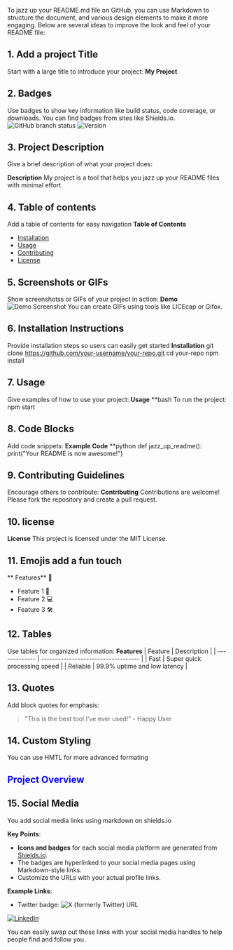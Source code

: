 
To jazz up your README.md file on GitHub, you can use Markdown to structure the document, and various design elements to make it more engaging. Below are several ideas to improve the look and feel of your README file:

## 1. Add a project Title

Start with a large title to introduce your project:
**My Project**

## 2. Badges

Use badges to show key information like build status, code coverage, or downloads. You can find badges from sites like Shields.io.
![GitHub branch status](https://img.shields.io/github/checks-status/ifiok-akpan/jazz_up_readme/main)
![Version](https://img.shields.io/badge/version-1.0.0-blue)

## 3. Project Description

Give a brief description of what your project does:

**Description**
My project is a tool that helps you jazz up your README files with minimal  	effort

## 4. Table of contents

Add a table of contents for easy navigation
**Table of Contents**
- [Installation](#installation)
- [Usage](#usage)
- [Contributing](#contributing)
- [License](#license)

## 5. Screenshots or GIFs

Show screenshotss or GIFs of your project in action:
**Demo**
![Demo Screenshot](https://link-to-your-screenshot.com/screenshot.png)
You can create GIFs using tools like LICEcap or Gifox.

## 6. Installation Instructions

Provide installation steps so users can easily get started
**Installation**
	git clone https://github.com/your-username/your-repo.git
	cd your-repo
	npm install

## 7. Usage
Give examples of how to use your project:
**Usage**
**bash
To run the project:
npm start

## 8. Code Blocks
Add code snippets:
**Example Code**
**python
def jazz_up_readme():
print("Your README is now awesome!")

## 9. Contributing Guidelines
Encourage others to contribute:
**Contributing**
Contributions are welcome! Please fork the repository and create a pull request.

## 10. license

**License**
This project is licensed under the MIT License.

## 11. Emojis add a fun touch

** Features** 🚀
- Feature 1 🎉
- Feature 2 💻
- Feature 3 🛠

## 12. Tables

Use tables for organized information:
**Features**
| Feature       | Description                         |
| ------------- | ----------------------------------- |
| Fast          | Super quick processing speed        |
| Reliable      | 99.9% uptime and low latency        |

## 13. Quotes

Add block quotes for emphasis:
> "This is the best tool I've ever used!" - Happy User

## 14. Custom Styling

You can use HMTL for more advanced formating
<h2 style="color:blue">Project Overview</h2>

## 15. Social Media

You add social media links using markdown on shields.io

**Key Points**:
- **Icons and badges** for each social media platform are generated from [Shields.io](https://shields.io/).
- The badges are hyperlinked to your social media pages using Markdown-style links.
- Customize the URLs with your actual profile links.

**Example Links**:
- Twitter badge:
![X (formerly Twitter) URL](https://img.shields.io/twitter/url?url=https%3A%2F%2Fx.com%2Fiameseme)

[![LinkedIn](https://img.shields.io/badge/LinkedIn-YourProfile-blue?logo=linkedin)](https://www.linkedin.com/in/ifiok-akpan-360b69166/)

You can easily swap out these links with your social media handles to help people find and follow you.

